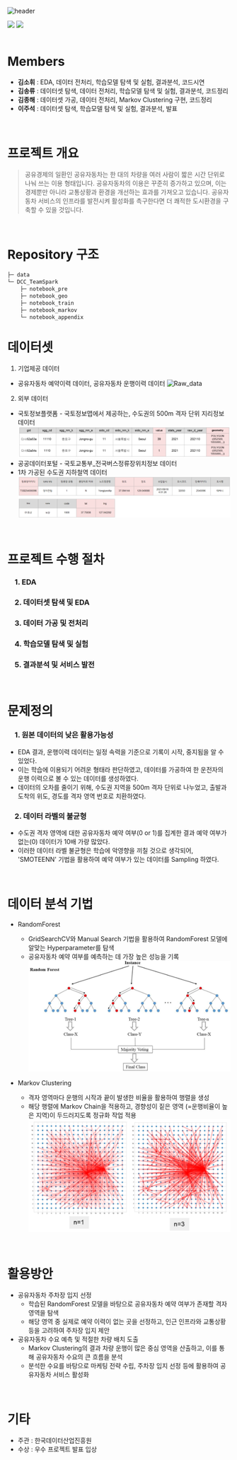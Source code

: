 ![header](https://capsule-render.vercel.app/api?type=rect&color=ff6a00&text=교통상황과%20환경개선을%20위한%20공유자동차%20서비스%20활성화%20방안%20제안&fontSize=26&fontColor=ffffff)
<div align="left">
	<img src="https://img.shields.io/badge/Python-3776AB?style=flat&logo=Python&logoColor=white" />
	<img src="https://img.shields.io/badge/Sklearn-F7931E?style=flat&logo=scikit-learn&logoColor=white" />
</div>
&nbsp;

# Members
- **김소휘**  : EDA, 데이터 전처리, 학습모델 탐색 및 실험, 결과분석, 코드시연
- **김송류**  : 데이터셋 탐색, 데이터 전처리, 학습모델 탐색 및 실험, 결과분석, 코드정리
- **김종해**  : 데이터셋 가공, 데이터 전처리, Markov Clustering 구현, 코드정리
- **이주석**  : 데이터셋 탐색, 학습모델 탐색 및 실험, 결과분석, 발표

&nbsp;

# 프로젝트 개요
> 공유경제의 일환인 공유자동차는 한 대의 차량을 여러 사람이 짧은 시간 단위로 나눠 쓰는 이용 형태입니다. 공유자동차의 이용은 꾸준히 증가하고 있으며, 이는 경제뿐만 아니라 교통상황과 환경을 개선하는 효과를 가져오고 있습니다. 공유자동차 서비스의 인프라를 발전시켜 활성화를 촉구한다면 더 쾌적한 도시환경을 구축할 수 있을 것입니다.

&nbsp;

# Repository 구조
```
├─ data
└─ DCC_TeamSpark
	├─ notebook_pre
    ├─ notebook_geo
    ├─ notebook_train
    ├─ notebook_markov
	└─ notebook_appendix
```	

# 데이터셋
1. 기업제공 데이터
 - 공유자동차 예약이력 데이터, 공유자동차 운행이력 데이터
![Raw_data](https://user-images.githubusercontent.com/93418123/216225665-18e2af3b-ed72-4e8e-acf7-7322f33c95ac.png)
2. 외부 데이터
 - 국토정보플랫폼 - 국토정보맵에서 제공하는, 수도권의 500m 격자 단위 지리정보 데이터
 ![캡처](images\Geo_data.png)
 - 공공데이터포털 - 국토교통부_전국버스정류장위치정보 데이터
 - 1차 가공된 수도권 지하철역 데이터
 ![캡처](images\Trans_data.png)


&nbsp;

# 프로젝트 수행 절차
<h3> 1. EDA  </h3>
<h3> 2. 데이터셋 탐색 및 EDA  </h3>
<h3> 3. 데이터 가공 및 전처리  </h3>
<h3> 4. 학습모델 탐색 및 실험  </h3>
<h3> 5. 결과분석 및 서비스 발전  </h3>

&nbsp;

# 문제정의
<h3> 1. 원본 데이터의 낮은 활용가능성   </h3>  

- EDA 결과, 운행이력 데이터는 일정 속력을 기준으로 기록이 시작, 중지됨을 알 수 있었다.
- 이는 학습에 이용되기 어려운 형태라 판단하였고, 데이터를 가공하여 한 운전자의 운행 이력으로 볼 수 있는 데이터를 생성하였다.
- 데이터의 오차를 줄이기 위해, 수도권 지역을 500m 격자 단위로 나누었고, 출발과 도착의 위도, 경도를 격자 영역 번호로 치환하였다.

<h3> 2. 데이터 라벨의 불균형   </h3>  

- 수도권 격자 영역에 대한 공유자동차 예약 여부(0 or 1)를 집계한 결과 예약 여부가 없는(0) 데이터가 10배 가량 많았다.
- 이러한 데이터 라벨 불균형은 학습에 악영향을 끼칠 것으로 생각되어, 'SMOTEENN' 기법을 활용하여 예약 여부가 있는 데이터를 Sampling 하였다.

&nbsp;

# 데이터 분석 기법
- RandomForest
    - GridSearchCV와 Manual Search 기법을 활용하여 RandomForest 모델에 알맞는 Hyperparameter를 탐색
    - 공유자동차 예약 여부를 예측하는 데 가장 높은 성능을 기록
 ![캡처](images\RandomForest.png)

- Markov Clustering
    - 격자 영역마다 운행의 시작과 끝이 발생한 비율을 활용하여 행렬을 생성
    - 해당 행렬에 Markov Chain을 적용하고, 경향성이 짙은 영역 (=운행비율이 높은 지역)이 두드러지도록 정규화 작업 적용
 ![캡처](images\MarkovClustering.png)

&nbsp;


# 활용방안
- 공유자동차 주차장 입지 선정
    - 학습된 RandomForest 모델을 바탕으로 공유자동차 예약 여부가 존재할 격자 영역을 탐색
    - 해당 영역 중 실제로 예약 이력이 없는 곳을 선정하고, 인근 인프라와 교통상황 등을 고려하여 주차장 입지 제안
- 공유자동차 수요 예측 및 적절한 차량 배치 도출
    - Markov Clustering의 결과 차량 운행이 많은 중심 영역을 산출하고, 이를 통해 공유자동차 수요의 큰 흐름을 분석
    - 분석한 수요를 바탕으로 마케팅 전략 수립, 주차장 입지 선정 등에 활용하여 공유자동차 서비스 활성화

&nbsp;

# 기타
- 주관 : 한국데이터산업진흥원
- 수상 : 우수 프로젝트 발표 입상
